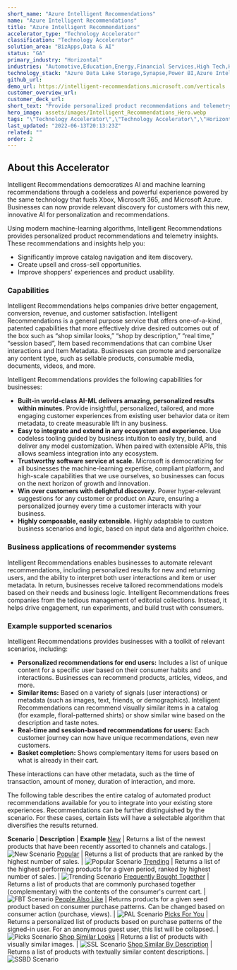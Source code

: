 ```yaml
---
short_name: "Azure Intelligent Recommendations"
name: "Azure Intelligent Recommendations"
title: "Azure Intelligent Recommendations"
accelerator_type: "Technology Accelerator"
classification: "Technology Accelerator"
solution_area: "BizApps,Data & AI"
status: "GA"
primary_industry: "Horizontal"
industries: "Automotive,Education,Energy,Financial Services,High Tech,Health & Life Sciences,Manufacturing,Media & Entertainment,Professional Services,Retail & Consumer Goods,State & Local Government"
technology_stack: "Azure Data Lake Storage,Synapse,Power BI,Azure Intelligent Recommendation"
github_url: 
demo_url: https://intelligent-recommendations.microsoft.com/verticals
customer_overview_url: 
customer_deck_url: 
short_text: "Provide personalized product recommendations and telemetry insights."
hero_image: assets/images/Intelligent_Recommendations_Hero.webp
tags: "\"Technology Accelerator\",\"Technology Accelerator\",\"Horizontal\",\"Automotive\",\"Education\",\"Energy\",\"Financial Services\",\"High Tech\",\"Health & Life Sciences\",\"Manufacturing\",\"Media & Entertainment\",\"Professional Services\",\"Retail & Consumer Goods\",\"State & Local Government\",\"Azure Data Lake Storage\",\"Synapse\",\"Power BI\",\"Azure Intelligent Recommendation\",\"BizApps\",\"Data & AI\",\"GA\""
last_updated: "2022-06-13T20:13:23Z"
related: ""
order: 2
---
```

## About this Accelerator

Intelligent Recommendations democratizes AI and machine learning recommendations through a codeless and powerful experience powered by the same technology that fuels Xbox, Microsoft 365, and Microsoft Azure. Businesses can now provide relevant discovery for customers with this new, innovative AI for personalization and recommendations.

Using modern machine-learning algorithms, Intelligent Recommendations provides personalized product recommendations and telemetry insights. These recommendations and insights help you:

* Significantly improve catalog navigation and item discovery.
* Create upsell and cross-sell opportunities.
* Improve shoppers' experiences and product usability.

### Capabilities

Intelligent Recommendations helps companies drive better engagement, conversion, revenue, and customer satisfaction. Intelligent Recommendations is a general purpose service that offers one-of-a-kind, patented capabilities that more effectively drive desired outcomes out of the box such as “shop similar looks,” “shop by description,” “real time,” “session based”, Item based recommendations that can combine User interactions and Item Metadata. Businesses can promote and personalize any content type, such as sellable products, consumable media, documents, videos, and more.

Intelligent Recommendations provides the following capabilities for businesses:

* **Built-in world-class AI-ML delivers amazing, personalized results within minutes.** Provide insightful, personalized, tailored, and more engaging customer experiences from existing user behavior data or item metadata, to create measurable lift in any business.
* **Easy to integrate and extend in any ecosystem and experience.** Use codeless tooling guided by business intuition to easily try, build, and deliver any model customization. When paired with extensible APIs, this allows seamless integration into any ecosystem.
* **Trustworthy software service at scale.** Microsoft is democratizing for all businesses the machine-learning expertise, compliant platform, and high-scale capabilities that we use ourselves, so businesses can focus on the next horizon of growth and innovation.
* **Win over customers with delightful discovery.** Power hyper-relevant suggestions for any customer or product on Azure, ensuring a personalized journey every time a customer interacts with your business.
* **Highly composable, easily extensible.** Highly adaptable to custom business scenarios and logic, based on input data and algorithm choice.

### Business applications of recommender systems

Intelligent Recommendations enables businesses to automate relevant recommendations, including personalized results for new and returning users, and the ability to interpret both user interactions and item or user metadata. In return, businesses receive tailored recommendations models based on their needs and business logic. Intelligent Recommendations frees companies from the tedious management of editorial collections. Instead, it helps drive engagement, run experiments, and build trust with consumers.

### Example supported scenarios

Intelligent Recommendations provides businesses with a toolkit of relevant scenarios, including:

* **Personalized recommendations for end users:** Includes a list of unique content for a specific user based on their consumer habits and interactions. Businesses can recommend products, articles, videos, and more.
* **Similar items:** Based on a variety of signals (user interactions) or metadata (such as images, text, friends, or demographics). Intelligent Recommendations can recommend visually similar items in a catalog (for example, floral-patterned shirts) or show similar wine based on the description and taste notes.
* **Real-time and session-based recommendations for users:** Each customer journey can now have unique recommendations, even new customers.
* **Basket completion:** Shows complementary items for users based on what is already in their cart.

These interactions can have other metadata, such as the time of transaction, amount of money, duration of interaction, and more.

The following table describes the entire catalog of automated product recommendations available for you to integrate into your existing store experiences. Recommendations can be further distinguished by the scenario. For these cases, certain lists will have a selectable algorithm that diversifies the results returned.

**Scenario** | **Description** | **Example**
[New](https://docs.microsoft.com/en-us/industry/retail/intelligent-recommendations/trending-lists#new-and-rising-releases-trending) | Returns a list of the newest products that have been recently assorted to channels and catalogs. | ![New Scenario](../assets/images/IR_new.png)
[Popular](https://docs.microsoft.com/en-us/industry/retail/intelligent-recommendations/trending-lists#popular-products) | Returns a list of products that are ranked by the highest number of sales. | ![Popular Scenario](../assets/images/IR_popular.png)
[Trending](https://docs.microsoft.com/en-us/industry/retail/intelligent-recommendations/trending-lists) | Returns a list of the highest performing products for a given period, ranked by highest number of sales. | ![Trending Scenario](../assets/images/IR_trending.png)
[Frequently Bought Together](https://docs.microsoft.com/en-us/industry/retail/intelligent-recommendations/contextual-lists#frequently-bought-together-cart) | Returns a list of products that are commonly purchased together (complementary) with the contents of the consumer's current cart. | ![FBT Scenario](../assets/images/IR_fbt.png)
[People Also Like](https://docs.microsoft.com/en-us/industry/retail/intelligent-recommendations/contextual-lists#people-also-like) | Returns products for a given seed product based on consumer purchase patterns. Can be changed based on consumer action (purchase, views). | ![PAL Scenario](../assets/images/IR_pal.png)
[Picks For You](https://docs.microsoft.com/en-us/industry/retail/intelligent-recommendations/personalized-recommendations) | Returns a personalized list of products based on purchase patterns of the signed-in user. For an anonymous guest user, this list will be collapsed. | ![Picks Scenario](../assets/images/IR_picks.png)
[Shop Similar Looks](https://docs.microsoft.com/en-us/industry/retail/intelligent-recommendations/contextual-lists#visually-similar-recommendations) | Returns a list of products with visually similar images. | ![SSL Scenario](../assets/images/IR_ver.png)
[Shop Similar By Description](https://docs.microsoft.com/en-us/industry/retail/intelligent-recommendations/contextual-lists#textually-similar-recommendations) | Returns a list of products with textually similar content descriptions. | ![SSBD Scenario](../assets/images/IR_ter.png)
